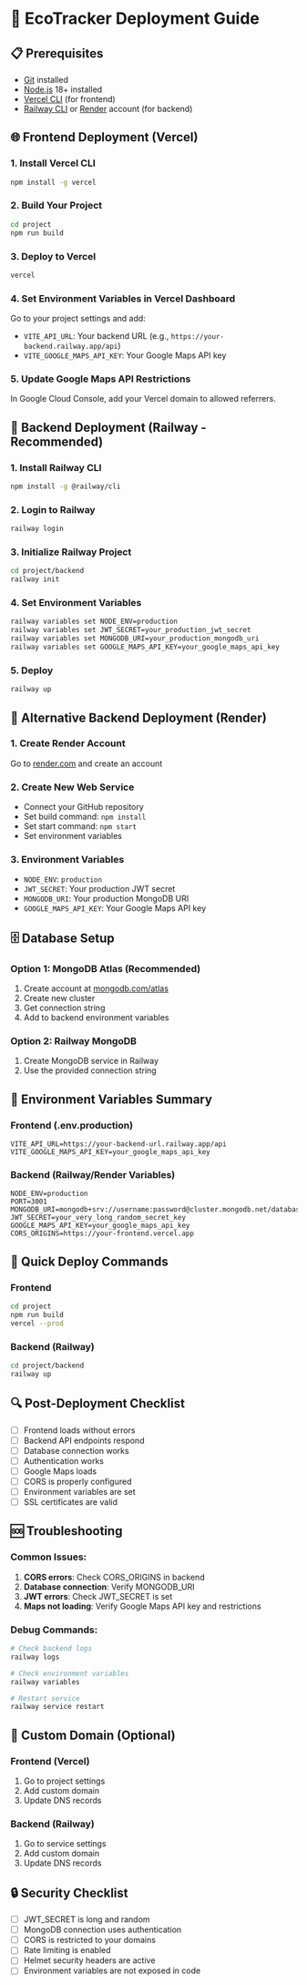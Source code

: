 # 🚀 EcoTracker Deployment Guide

## 📋 Prerequisites

- [Git](https://git-scm.com/) installed
- [Node.js](https://nodejs.org/) 18+ installed
- [Vercel CLI](https://vercel.com/cli) (for frontend)
- [Railway CLI](https://railway.app/cli) or [Render](https://render.com/) account (for backend)

## 🌐 Frontend Deployment (Vercel)

### 1. Install Vercel CLI
```bash
npm install -g vercel
```

### 2. Build Your Project
```bash
cd project
npm run build
```

### 3. Deploy to Vercel
```bash
vercel
```

### 4. Set Environment Variables in Vercel Dashboard
Go to your project settings and add:
- `VITE_API_URL`: Your backend URL (e.g., `https://your-backend.railway.app/api`)
- `VITE_GOOGLE_MAPS_API_KEY`: Your Google Maps API key

### 5. Update Google Maps API Restrictions
In Google Cloud Console, add your Vercel domain to allowed referrers.

## 🔧 Backend Deployment (Railway - Recommended)

### 1. Install Railway CLI
```bash
npm install -g @railway/cli
```

### 2. Login to Railway
```bash
railway login
```

### 3. Initialize Railway Project
```bash
cd project/backend
railway init
```

### 4. Set Environment Variables
```bash
railway variables set NODE_ENV=production
railway variables set JWT_SECRET=your_production_jwt_secret
railway variables set MONGODB_URI=your_production_mongodb_uri
railway variables set GOOGLE_MAPS_API_KEY=your_google_maps_api_key
```

### 5. Deploy
```bash
railway up
```

## 🔧 Alternative Backend Deployment (Render)

### 1. Create Render Account
Go to [render.com](https://render.com/) and create an account

### 2. Create New Web Service
- Connect your GitHub repository
- Set build command: `npm install`
- Set start command: `npm start`
- Set environment variables

### 3. Environment Variables
- `NODE_ENV`: `production`
- `JWT_SECRET`: Your production JWT secret
- `MONGODB_URI`: Your production MongoDB URI
- `GOOGLE_MAPS_API_KEY`: Your Google Maps API key

## 🗄️ Database Setup

### Option 1: MongoDB Atlas (Recommended)
1. Create account at [mongodb.com/atlas](https://mongodb.com/atlas)
2. Create new cluster
3. Get connection string
4. Add to backend environment variables

### Option 2: Railway MongoDB
1. Create MongoDB service in Railway
2. Use the provided connection string

## 🔐 Environment Variables Summary

### Frontend (.env.production)
```env
VITE_API_URL=https://your-backend-url.railway.app/api
VITE_GOOGLE_MAPS_API_KEY=your_google_maps_api_key
```

### Backend (Railway/Render Variables)
```env
NODE_ENV=production
PORT=3001
MONGODB_URI=mongodb+srv://username:password@cluster.mongodb.net/database
JWT_SECRET=your_very_long_random_secret_key
GOOGLE_MAPS_API_KEY=your_google_maps_api_key
CORS_ORIGINS=https://your-frontend.vercel.app
```

## 🚀 Quick Deploy Commands

### Frontend
```bash
cd project
npm run build
vercel --prod
```

### Backend (Railway)
```bash
cd project/backend
railway up
```

## 🔍 Post-Deployment Checklist

- [ ] Frontend loads without errors
- [ ] Backend API endpoints respond
- [ ] Database connection works
- [ ] Authentication works
- [ ] Google Maps loads
- [ ] CORS is properly configured
- [ ] Environment variables are set
- [ ] SSL certificates are valid

## 🆘 Troubleshooting

### Common Issues:
1. **CORS errors**: Check CORS_ORIGINS in backend
2. **Database connection**: Verify MONGODB_URI
3. **JWT errors**: Check JWT_SECRET is set
4. **Maps not loading**: Verify Google Maps API key and restrictions

### Debug Commands:
```bash
# Check backend logs
railway logs

# Check environment variables
railway variables

# Restart service
railway service restart
```

## 📱 Custom Domain (Optional)

### Frontend (Vercel)
1. Go to project settings
2. Add custom domain
3. Update DNS records

### Backend (Railway)
1. Go to service settings
2. Add custom domain
3. Update DNS records

## 🔒 Security Checklist

- [ ] JWT_SECRET is long and random
- [ ] MongoDB connection uses authentication
- [ ] CORS is restricted to your domains
- [ ] Rate limiting is enabled
- [ ] Helmet security headers are active
- [ ] Environment variables are not exposed in code
